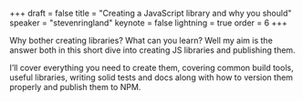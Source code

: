 +++
draft = false
title = "Creating a JavaScript library and why you should"
speaker = "stevenringland"
keynote = false
lightning = true
order = 6
+++

Why bother creating libraries? What can you learn? Well my aim is the answer both in this short dive into creating JS libraries and publishing them.

I’ll cover everything you need to create them, covering common build tools, useful libraries, writing solid tests and docs along with how to version them properly and publish them to NPM.
